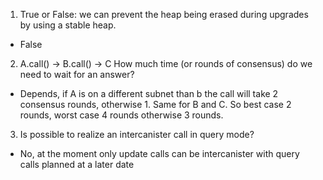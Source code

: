 1) True or False: we can prevent the heap being erased during upgrades by using a stable heap.
- False

2) A.call() -> B.call() -> C How much time (or rounds of consensus) do we need to wait for an answer?
- Depends, if A is on a different subnet than b the call will take 2 consensus rounds, otherwise 1. Same for B and C. So best case 2 rounds, worst case 4 rounds otherwise 3 rounds.

3) Is possible to realize an intercanister call in query mode?
- No, at the moment only update calls can be intercanister with query calls planned at a later date